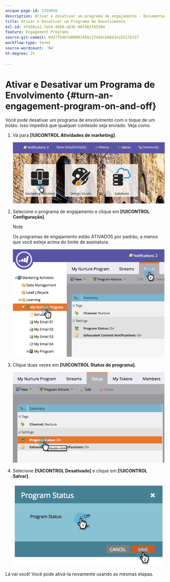 ```yaml
---
unique-page-id: 2359856
description: Ativar e desativar um programa de engajamento - Documentação do Marketo - Documentação do produto
title: Ativar e Desativar um Programa de Envolvimento
exl-id: 4fe68ca1-7a54-44b0-ab3b-06f482f65304
feature: Engagement Programs
source-git-commit: 0d37fbdb7d08901458c1744dc68893e155176327
workflow-type: tm+mt
source-wordcount: '94'
ht-degree: 2%

---
```


# Ativar e Desativar um Programa de Envolvimento {#turn-an-engagement-program-on-and-off}

Você pode desativar um programa de envolvimento com o toque de um botão. Isso impedirá que qualquer conteúdo seja enviado. Veja como.

1. Vá para **[!UICONTROL Atividades de marketing]**.

   ![](assets/login-marketing-activities.png)

1. Selecione o programa de engajamento e clique em **[!UICONTROL Configuração]**.

   >[!NOTE]
   >
   >Os programas de engajamento estão ATIVADOS por padrão, a menos que você esteja acima do limite de assinatura.

   ![](assets/image2014-9-15-17-3a14-3a56.png)

1. Clique duas vezes em **[!UICONTROL Status do programa]**.

   ![](assets/image2014-9-15-17-3a14-3a59.png)

1. Selecione **[!UICONTROL Desativado]** e clique em **[!UICONTROL Salvar]**.

   ![](assets/image2014-9-15-17-3a15-3a2.png)

Lá vai você! Você pode ativá-la novamente usando as mesmas etapas.
